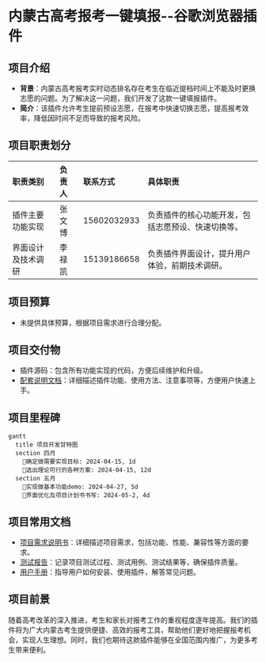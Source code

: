 # 内蒙古高考报考一键填报--谷歌浏览器插件
## 项目介绍
- **背景**：内蒙古高考报考实时动态排名存在考生在临近提档时间上不能及时更换志愿的问题。为了解决这一问题，我们开发了这款一键填报插件。
- **简介**：该插件允许考生提前预设志愿，在报考中快速切换志愿，提高报考效率，降低因时间不足而导致的报考风险。
## 项目职责划分
| 职责类别      | 负责人 | 联系方式        | 具体职责                      |
|:----------|:----|:------------|:--------------------------|
| 插件主要功能实现  | 张文博 | 15602032933 | 负责插件的核心功能开发，包括志愿预设、快速切换等。 |
| 界面设计及技术调研 | 李禄凯 | 15139186658 | 负责插件界面设计，提升用户体验，前期技术调研。   |
## 项目预算
- 未提供具体预算，根据项目需求进行合理分配。
## 项目交付物
- 插件源码：包含所有功能实现的代码，方便后续维护和升级。
- [配套说明文档](docs/user_manual.md)：详细描述插件功能、使用方法、注意事项等，方便用户快速上手。
## 项目里程碑
```mermaid
gantt
  title 项目开发甘特图
  section 四月
    🚩确定做需要实现目标: 2024-04-15, 1d
    🚩选出理论可行的各种方案: 2024-04-15, 12d
  section 五月
    🚩实现做基本功能demo: 2024-04-27, 5d
    🚩界面优化及项目计划书书写: 2024-05-2, 4d
```
## 项目常用文档
- [项目需求说明书](docs/project_requirements.md)：详细描述项目需求，包括功能、性能、兼容性等方面的要求。
- [测试报告](docs/test_report.md)：记录项目测试过程、测试用例、测试结果等，确保插件质量。
- [用户手册](docs/user_manual.md)：指导用户如何安装、使用插件，解答常见问题。
## 项目前景
随着高考改革的深入推进，考生和家长对报考工作的重视程度逐年提高。我们的插件将为广大内蒙古考生提供便捷、高效的报考工具，帮助他们更好地把握报考机会，实现人生理想。同时，我们也期待这款插件能够在全国范围内推广，为更多考生带来便利。
